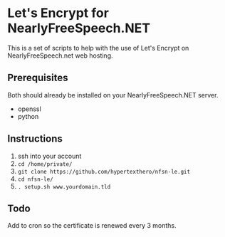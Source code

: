 # Let's Encrypt for NearlyFreeSpeech.NET

This is a set of scripts to help with the use of Let's Encrypt on NearlyFreeSpeech.net web hosting.

## Prerequisites

Both should already be installed on your NearlyFreeSpeech.NET server.

* openssl
* python

## Instructions

1. ssh into your account
2. `cd /home/private/`
3. `git clone https://github.com/hypertexthero/nfsn-le.git`
4. `cd nfsn-le/`
5. `. setup.sh www.yourdomain.tld`

## Todo

Add to cron so the certificate is renewed every 3 months. 
